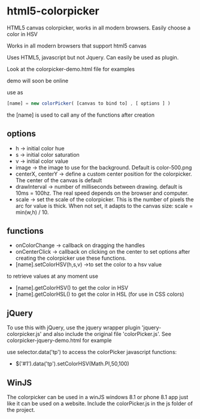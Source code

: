 html5-colorpicker
=================

HTML5 canvas colorpicker, works in all modern browsers. Easily choose a color in HSV

Works in all modern browsers that support html5 canvas

Uses HTML5, javascript but not Jquery. Can easily be used as plugin.

Look at the colorpicker-demo.html file for examples

demo will soon be online

use as 
```js
[name] = new colorPicker( [canvas to bind to] , [ options ] )
```
the [name] is used to call any of the functions after creation

## options ##
* h		 	 -> initial color hue
* s		 	 -> initial color saturation
* v  	 	 -> initial color value
* image		 -> the image to use for the background. Default is color-500.png
* centerX, centerY -> define a custom center position for the colorpicker. The center of the canvas is default
* drawInterval	   -> number of milliseconds between drawing. default is 10ms = 100hz. The real speed depends on the browser and computer.
* scale			 -> set the scale of the colorpicker. This is the number of pixels the arc for value is thick. When not set, it adapts to the canvas size: scale = min(w,h) / 10.

## functions ##
* onColorChange 	 -> callback on dragging the handles
* onCenterClick 	 -> callback on clicking on the center
to set options after creating the colorpicker use these functions.
* [name].setColorHSV(h,s,v)	->to set the color to a hsv value
	
to retrieve values at any moment use
* [name].getColorHSV() to get the color in HSV
* [name].getColorHSL() to get the color in HSL (for use in CSS colors)


## jQuery ##
To use this with jQuery, use the jquery wrapper plugin 'jquery-colorpicker.js' and also include the original file 'colorPicker.js'.
See colorpicker-jquery-demo.html for example

use selector.data('tp') to access the colorPicker javascript functions:
* $('#1').data('tp').setColorHSV(Math.PI,50,100)

## WinJS ##
The colorpicker can be used in a winJS windows 8.1 or phone 8.1 app just like it can be used on a website.
Include the colorPicker.js in the js folder of the project.
